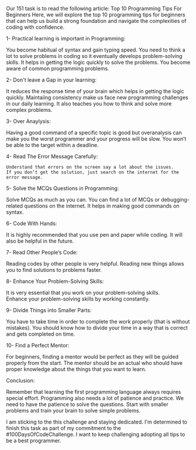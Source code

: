 Our 151 task is to read the following article: Top 10 Programming Tips For Beginners
Here, we will explore the top 10 programming tips for beginners that can help us build a strong foundation and navigate 
the complexities of coding with confidence.



 1- Practical learning is important in Programming: 

   You become habitual of syntax and gain typing speed.
   You need to think a lot to solve problems in coding so it eventually develops problem-solving skills.
   It helps in getting the logic quickly to solve the problems.
   You become aware of common programming problems.

2- Don't leave a Gap in your learning:
    
   It reduces the response time of your brain which helps in getting the logic quickly.
   Maintaiing consistency make us face new programming challenges in our daily learning. 
   It also teaches you how to think and solve more complex problems.

3- Over Anaylysis:
   
   Having a good command of a specific topic is good but overanalysis can make you the worst programmer and your progress       will be slow. 
   You won’t be able to the target within a deadline.

4- Read The Error Message Carefully:

    Understand that errors on the screen say a lot about the issues.
    If you don’t get the solution, just search on the internet for the error message. 

5- Solve the MCQs Questions in Programming:

   Solve MCQs as much as you can.
   You can find a lot of MCQs or debugging-related questions on the internet.
   It helps in making good commands on syntax.

6- Code With Hands:

   It is highly recommended that you use pen and paper while coding.
   It will also be helpful in the future.

7- Read Other People’s Code:

   Reading codes by other people is very helpful.
   Reading new things allows you to find solutions to problems faster.

8- Enhance Your Problem-Solving Skills:

   It is very essential that you work on your problem-solving skills.  
   Enhance your problem-solving skills by working constantly.

9- Divide Things into Smaller Parts:

   You have to take time in order to complete the work properly (that is without mistakes).
   You should know how to divide your time in a way that is correct and gets completed on time.

 10- Find a Perfect Mentor:

   For beginners, finding a mentor would be perfect as they will be guided properly from the start.
   The mentor should be an actual who should have proper knowledge about the things that you want to learn.

  Conclusion:

  Remember that learning the first programming language always requires special effort. 
  Programming also needs a lot of patience and practice. 
  We need to have the patience to solve the questions.
  Start with smaller problems and train your brain to solve simple problems.  


  I am sticking to the this challenge and staying dedicated. I'm determined to finish this task as part of my 
  commitment to the #100DaysOfCodeChallenge. I want to keep challenging adopting all tips to be a best programmer.

